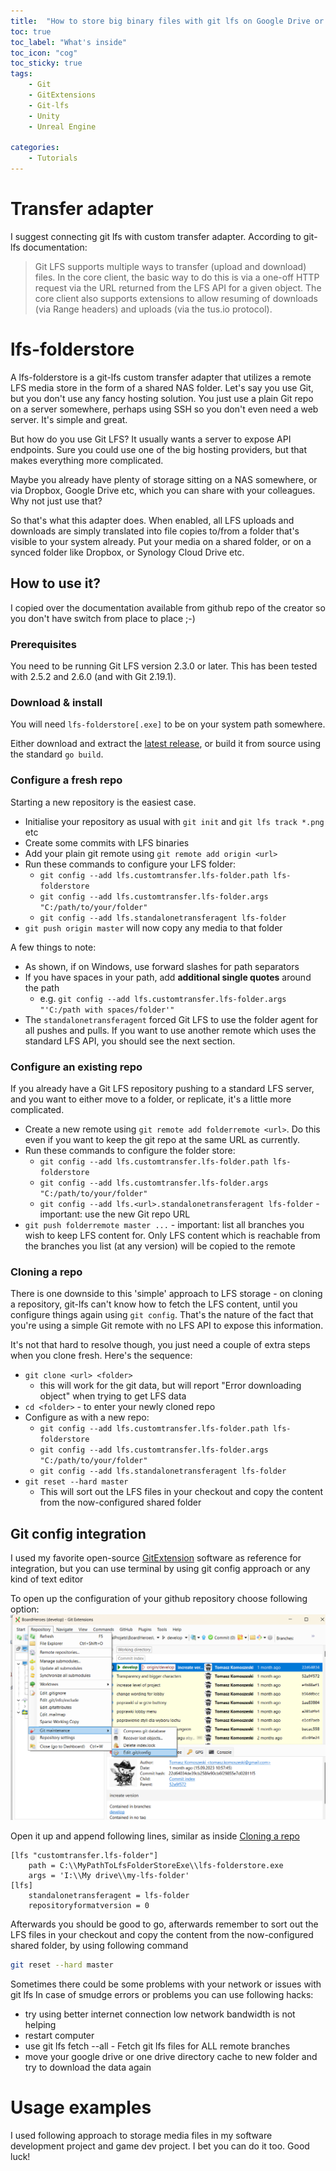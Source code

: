```yaml
---
title:  "How to store big binary files with git lfs on Google Drive or One Drive?"
toc: true
toc_label: "What's inside"
toc_icon: "cog"
toc_sticky: true
tags:
    - Git
    - GitExtensions
    - Git-lfs
    - Unity
    - Unreal Engine
   
categories:
    - Tutorials
---
```


# Transfer adapter

I suggest connecting git lfs with custom transfer adapter.  According to git-lfs documentation:


> Git LFS supports multiple ways to transfer (upload and download) files.
> In the core client, the basic way to do this is via a one-off HTTP request via the URL returned from the LFS API for a given object. 
> The core client also supports extensions to allow resuming of downloads (via Range headers) and uploads (via the tus.io protocol).


# lfs-folderstore 

A lfs-folderstore is a git-lfs custom transfer adapter that utilizes a remote LFS media store in the form of a shared NAS folder. 
Let's say you use Git, but you don't use any fancy hosting solution. You just use a plain Git repo on a server somewhere, perhaps using SSH so you don't even need a web server. It's simple and great.

But how do you use Git LFS? It usually wants a server to expose API endpoints. Sure you could use one of the big hosting providers, but that makes everything more complicated.

Maybe you already have plenty of storage sitting on a NAS somewhere, or via Dropbox, Google Drive etc, which you can share with your colleagues. Why not just use that?

So that's what this adapter does. When enabled, all LFS uploads and downloads are simply translated into file copies to/from a folder that's visible to your system already. Put your media on a shared folder, or on a synced folder like Dropbox, or Synology Cloud Drive etc.

## How to use it?

I copied over the documentation available from github repo of the creator so you don't have switch from place to place ;-) 

### Prerequisites

You need to be running Git LFS version 2.3.0 or later. This has been tested
with 2.5.2 and 2.6.0 (and with Git 2.19.1).

### Download &amp; install

You will need `lfs-folderstore[.exe]` to be on your system path somewhere.

Either download and extract the [latest
release](https://github.com/sinbad/lfs-folderstore/releases), or build it from
source using the standard `go build`.

### Configure a fresh repo

Starting a new repository is the easiest case.

* Initialise your repository as usual with `git init` and `git lfs track *.png` etc
* Create some commits with LFS binaries
* Add your plain git remote using `git remote add origin <url>`
* Run these commands to configure your LFS folder:
  * `git config --add lfs.customtransfer.lfs-folder.path lfs-folderstore`
  * `git config --add lfs.customtransfer.lfs-folder.args "C:/path/to/your/folder"`
  * `git config --add lfs.standalonetransferagent lfs-folder`
* `git push origin master` will now copy any media to that folder

A few things to note:

* As shown, if on Windows, use forward slashes for path separators
* If you have spaces in your path, add **additional single quotes** around the path
    * e.g. `git config --add lfs.customtransfer.lfs-folder.args "'C:/path with spaces/folder'"`
* The `standalonetransferagent` forced Git LFS to use the folder agent for all
  pushes and pulls. If you want to use another remote which uses the standard
  LFS API, you should see the next section.

### Configure an existing repo

If you already have a Git LFS repository pushing to a standard LFS server, and
you want to either move to a folder, or replicate, it's a little more complicated.

* Create a new remote using `git remote add folderremote <url>`. Do this even if you want to keep the git repo at the same URL as currently.
* Run these commands to configure the folder store:
  * `git config --add lfs.customtransfer.lfs-folder.path lfs-folderstore`
  * `git config --add lfs.customtransfer.lfs-folder.args "C:/path/to/your/folder"`
  * `git config --add lfs.<url>.standalonetransferagent lfs-folder` - important: use the new Git repo URL
* `git push folderremote master ...` - important: list all branches you wish to keep LFS content for. Only LFS content which is reachable from the branches you list (at any version) will be copied to the remote

### Cloning a repo

There is one downside to this 'simple' approach to LFS storage - on cloning a
repository, git-lfs can't know how to fetch the LFS content, until you configure
things again using `git config`. That's the nature of the fact that you're using
a simple Git remote with no LFS API to expose this information.

It's not that hard to resolve though, you just need a couple of extra steps
when you clone fresh. Here's the sequence:

* `git clone <url> <folder>`
    * this will work for the git data, but will report "Error downloading object" when trying to get LFS data
* `cd <folder>` - to enter your newly cloned repo
* Configure as with a new repo:
  * `git config --add lfs.customtransfer.lfs-folder.path lfs-folderstore`
  * `git config --add lfs.customtransfer.lfs-folder.args "C:/path/to/your/folder"`
  * `git config --add lfs.standalonetransferagent lfs-folder`
* `git reset --hard master`
  * This will sort out the LFS files in your checkout and copy the content from the now-configured shared folder

## Git config integration

I used my favorite open-source [GitExtension](https://git-extensions-documentation.readthedocs.io/) software as reference for integration, but you can use terminal by using git config approach
or any kind of text editor

To open up the configuration of your github repository choose following option:
![gitExtensions1!](/assets/images/posts-images/integration_gitextension.png "open configuration")

Open it up and append following lines, similar as inside [Cloning a repo](#cloning-a-repo)

```
[lfs "customtransfer.lfs-folder"]
    path = C:\\MyPathToLfsFolderStoreExe\\lfs-folderstore.exe
    args = 'I:\\My drive\\my-lfs-folder'
[lfs]
    standalonetransferagent = lfs-folder
    repositoryformatversion = 0
```

Afterwards you should be good to go, afterwards remember to sort out the LFS files in your checkout and copy the content from the now-configured shared folder, by using following command 
```bash
git reset --hard master
```

Sometimes there could be some problems with your network or issues with git lfs 
In case of smudge errors or problems you can use following hacks:
- try using better internet connection low network bandwidth is not helping
- restart computer
- use git lfs fetch --all - Fetch git lfs files for ALL remote branches
- move your google drive or one drive directory cache to new folder and try to download the data again

# Usage examples

I used following approach to storage media files in my software development project and game dev project. 
I bet you can do it too. Good luck!